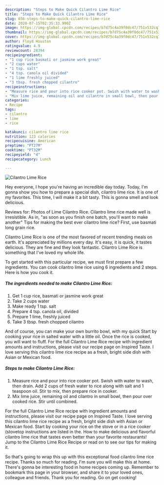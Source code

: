 ```yaml
---
description: "Steps to Make Quick Cilantro Lime Rice"
title: "Steps to Make Quick Cilantro Lime Rice"
slug: 656-steps-to-make-quick-cilantro-lime-rice
date: 2020-07-15T02:35:33.990Z
image: https://img-global.cpcdn.com/recipes/b7d75c4a39f0dc47/751x532cq70/cilantro-lime-rice-recipe-main-photo.jpg
thumbnail: https://img-global.cpcdn.com/recipes/b7d75c4a39f0dc47/751x532cq70/cilantro-lime-rice-recipe-main-photo.jpg
cover: https://img-global.cpcdn.com/recipes/b7d75c4a39f0dc47/751x532cq70/cilantro-lime-rice-recipe-main-photo.jpg
author: Floyd Houston
ratingvalue: 4.9
reviewcount: 28394
recipeingredient:
- "1 cup rice basmati or jasmine work great"
- "2 cups water"
- "1 tsp. salt"
- "4 tsp. canola oil divided"
- "1 lime freshly juiced"
- "3 tbsp. fresh chopped cilantro"
recipeinstructions:
- "Measure rice and pour into rice cooker pot. Swish with water to wash, then drain. Add 2 cups of fresh water to rice along with salt and 1 teaspoon oil. Stir to mix, then prepare rice in cooker."
- "Mix lime juice, remaining oil and cilantro in small bowl, then pour over cooked rice. Stir until combined."
categories:
- Recipe
tags:
- cilantro
- lime
- rice

katakunci: cilantro lime rice 
nutrition: 123 calories
recipecuisine: American
preptime: "PT27M"
cooktime: "PT32M"
recipeyield: "4"
recipecategory: Lunch

---
```



![Cilantro Lime Rice](https://img-global.cpcdn.com/recipes/b7d75c4a39f0dc47/751x532cq70/cilantro-lime-rice-recipe-main-photo.jpg)

Hey everyone, I hope you're having an incredible day today. Today, I'm gonna show you how to prepare a special dish, cilantro lime rice. It is one of my favorites. This time, I will make it a bit tasty. This is gonna smell and look delicious.

Reviews for: Photos of Lime Cilantro Rice. Cilantro lime rice made well is irresistible. As in, &#34;as soon as you finish one batch, you&#39;ll want to make another&#34; Tips for making the best ever cilantro lime rice? First, use basmati long grain rice.

Cilantro Lime Rice is one of the most favored of recent trending meals on earth. It's appreciated by millions every day. It's easy, it is quick, it tastes delicious. They are fine and they look fantastic. Cilantro Lime Rice is something that I've loved my whole life.


To get started with this particular recipe, we must first prepare a few ingredients. You can cook cilantro lime rice using 6 ingredients and 2 steps. Here is how you cook it.

<!--inarticleads1-->

##### The ingredients needed to make Cilantro Lime Rice:

1. Get 1 cup rice, basmati or jasmine work great
1. Take 2 cups water
1. Make ready 1 tsp. salt
1. Prepare 4 tsp. canola oil, divided
1. Prepare 1 lime, freshly juiced
1. Take 3 tbsp. fresh chopped cilantro


And of course, you can make your own burrito bowl, with my quick Start by cooking your rice in salted water with a little oil. Once the rice is cooked, you will want to fluff. For the full Cilantro Lime Rice recipe with ingredient amounts and instructions, please visit our recipe page on Inspired Taste. I love serving this cilantro lime rice recipe as a fresh, bright side dish with Asian or Mexican food. 

<!--inarticleads2-->

##### Steps to make Cilantro Lime Rice:

1. Measure rice and pour into rice cooker pot. Swish with water to wash, then drain. Add 2 cups of fresh water to rice along with salt and 1 teaspoon oil. Stir to mix, then prepare rice in cooker.
1. Mix lime juice, remaining oil and cilantro in small bowl, then pour over cooked rice. Stir until combined.


For the full Cilantro Lime Rice recipe with ingredient amounts and instructions, please visit our recipe page on Inspired Taste. I love serving this cilantro lime rice recipe as a fresh, bright side dish with Asian or Mexican food. Start by cooking your rice on the stove or in a rice cooker (stovetop instructions are listed in the. How to make delicious and flavorful cilantro lime rice that tastes even better than your favorite restaurants! Jump to the Cilantro Lime Rice Recipe or read on to see our tips for making it. 

So that's going to wrap this up with this exceptional food cilantro lime rice recipe. Thanks so much for reading. I'm sure you will make this at home. There's gonna be interesting food in home recipes coming up. Remember to bookmark this page in your browser, and share it to your loved ones, colleague and friends. Thank you for reading. Go on get cooking!
